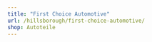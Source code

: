 ```yaml
---
title: "First Choice Automotive"
url: /hillsborough/first-choice-automotive/
shop: Autoteile
---
```

